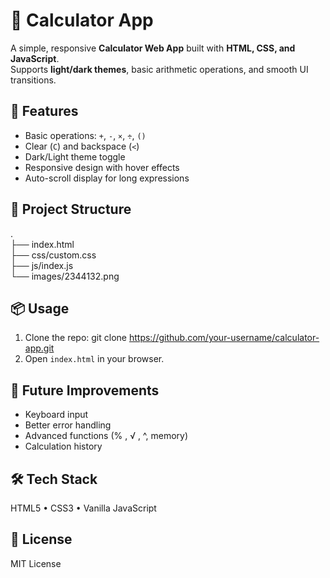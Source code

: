 # 🧮 Calculator App

A simple, responsive **Calculator Web App** built with **HTML, CSS, and JavaScript**.  
Supports **light/dark themes**, basic arithmetic operations, and smooth UI transitions.

## 🚀 Features
- Basic operations: `+`, `-`, `×`, `÷`, `()`
- Clear (`C`) and backspace (`<`)
- Dark/Light theme toggle
- Responsive design with hover effects
- Auto-scroll display for long expressions

## 📂 Project Structure
.  
├── index.html  
├── css/custom.css  
├── js/index.js  
└── images/2344132.png  

## 📦 Usage
1. Clone the repo:
   git clone https://github.com/your-username/calculator-app.git
2. Open `index.html` in your browser.

## 🔮 Future Improvements
- Keyboard input
- Better error handling
- Advanced functions (% , √ , ^, memory)
- Calculation history

## 🛠️ Tech Stack
HTML5 • CSS3 • Vanilla JavaScript

## 📜 License
MIT License
